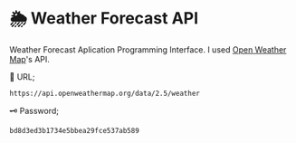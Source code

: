 # 🌦 Weather Forecast API

Weather Forecast Aplication Programming Interface.
I used [Open Weather Map](https://openweathermap.org/api)'s API.


🔗 URL; 
```
https://api.openweathermap.org/data/2.5/weather
```

🗝 Password;
```
bd8d3ed3b1734e5bbea29fce537ab589                                  
```       
